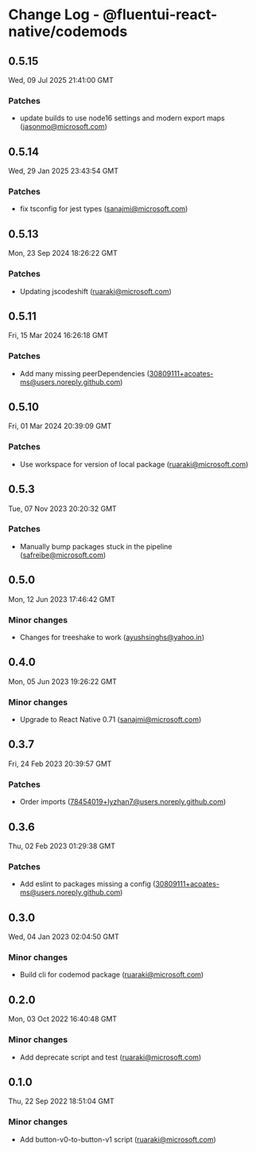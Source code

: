 # Change Log - @fluentui-react-native/codemods

<!-- This log was last generated on Wed, 09 Jul 2025 21:41:00 GMT and should not be manually modified. -->

<!-- Start content -->

## 0.5.15

Wed, 09 Jul 2025 21:41:00 GMT

### Patches

- update builds to use node16 settings and modern export maps (jasonmo@microsoft.com)

## 0.5.14

Wed, 29 Jan 2025 23:43:54 GMT

### Patches

- fix tsconfig for jest types (sanajmi@microsoft.com)

## 0.5.13

Mon, 23 Sep 2024 18:26:22 GMT

### Patches

- Updating jscodeshift (ruaraki@microsoft.com)

## 0.5.11

Fri, 15 Mar 2024 16:26:18 GMT

### Patches

- Add many missing peerDependencies (30809111+acoates-ms@users.noreply.github.com)

## 0.5.10

Fri, 01 Mar 2024 20:39:09 GMT

### Patches

- Use workspace for version of local package (ruaraki@microsoft.com)

## 0.5.3

Tue, 07 Nov 2023 20:20:32 GMT

### Patches

- Manually bump packages stuck in the pipeline (safreibe@microsoft.com)

## 0.5.0

Mon, 12 Jun 2023 17:46:42 GMT

### Minor changes

- Changes for treeshake to work (ayushsinghs@yahoo.in)

## 0.4.0

Mon, 05 Jun 2023 19:26:22 GMT

### Minor changes

- Upgrade to React Native 0.71 (sanajmi@microsoft.com)

## 0.3.7

Fri, 24 Feb 2023 20:39:57 GMT

### Patches

- Order imports (78454019+lyzhan7@users.noreply.github.com)

## 0.3.6

Thu, 02 Feb 2023 01:29:38 GMT

### Patches

- Add eslint to packages missing a config (30809111+acoates-ms@users.noreply.github.com)

## 0.3.0

Wed, 04 Jan 2023 02:04:50 GMT

### Minor changes

- Build cli for codemod package (ruaraki@microsoft.com)

## 0.2.0

Mon, 03 Oct 2022 16:40:48 GMT

### Minor changes

- Add deprecate script and test (ruaraki@microsoft.com)

## 0.1.0

Thu, 22 Sep 2022 18:51:04 GMT

### Minor changes

- Add button-v0-to-button-v1 script (ruaraki@microsoft.com)
